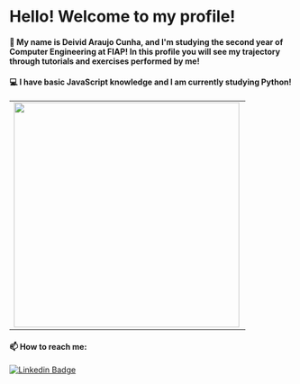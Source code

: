 # Hello! Welcome to my profile! 

#### 👋 My name is Deivid Araujo Cunha, and I'm studying the second year of Computer Engineering at FIAP! In this profile you will see my trajectory through tutorials and exercises performed by me! 

#### 💻 I have basic JavaScript knowledge and I am currently studying Python!

<center>
<table>
    <tr>
        <td><img width="400px" align="left" src="https://github-readme-stats.vercel.app/api/top-langs/?username=Deivid-Araujo&hide=html&layout=compact&theme=buefy" /></td>
    </tr>   
</table>
</center>

#### 📫 How to reach me: 
[![Linkedin Badge](https://img.shields.io/badge/-LinkedIn-blue?style=flat-square&logo=Linkedin&logoColor=white&link=https://www.linkedin.com/in/deivid-araujo-cunha/)](https://www.linkedin.com/in/deivid-araujo-cunha/)
<!---
Deivid-Araujo/Deivid-Araujo is a ✨ special ✨ repository because its `README.md` (this file) appears on your GitHub profile.
You can click the Preview link to take a look at your changes.
--->
